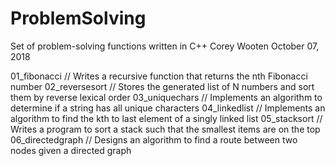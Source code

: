 # ProblemSolving
Set of problem-solving functions written in C++
Corey Wooten
October 07, 2018


01_fibonacci // Writes a recursive function that returns the nth Fibonacci number
02_reversesort // Stores the generated list of N numbers and sort them by reverse lexical order
03_uniquechars // Implements an algorithm to determine if a string has all unique characters
04_linkedlist // Implements an algorithm to find the kth to last element of a singly linked list
05_stacksort // Writes a program to sort a stack such that the smallest items are on the top
06_directedgraph // Designs an algorithm to find a route between two nodes given a directed graph
